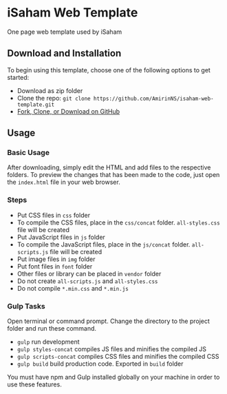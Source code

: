 # iSaham Web Template

One page web template used by iSaham

## Download and Installation

To begin using this template, choose one of the following options to get started:
* Download as zip folder
* Clone the repo: `git clone https://github.com/AmirinNS/isaham-web-template.git`
* [Fork, Clone, or Download on GitHub](https://github.com/AmirinNS/isaham-web-template)

## Usage

### Basic Usage

After downloading, simply edit the HTML and add files to the respective folders. To preview the changes that has been made to the code, just open the `index.html` file in your web browser.

### Steps
- Put CSS files in `css` folder
- To compile the CSS files, place in the `css/concat` folder. `all-styles.css` file will be created
- Put JavaScript files in `js` folder
- To compile the JavaScript files, place in the `js/concat` folder. `all-scripts.js` file will be created
- Put image files in `img` folder
- Put font files in `font` folder
- Other files or library can be placed in `vendor` folder
- Do not create `all-scripts.js` and `all-styles.css`
- Do not compile `*.min.css` and `*.min.js`

### Gulp Tasks

Open terminal or command prompt. Change the directory to the project folder and run these command.

- `gulp` run development
- `gulp styles-concat` compiles JS files and minifies the compiled JS
- `gulp scripts-concat` compiles CSS files and minifies the compiled CSS
- `gulp build` build production code. Exported in `build` folder

You must have npm and Gulp installed globally on your machine in order to use these features.
